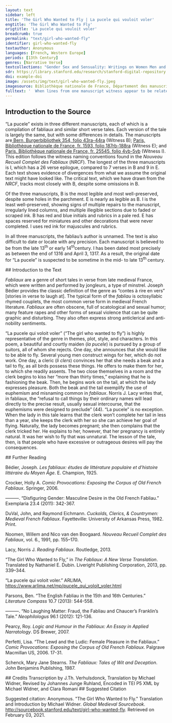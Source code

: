```yaml
---
layout: text
sidebar: left
title: 'The Girl Who Wanted to Fly | La pucele qui vouloit voler'
engtitle: 'The Girl Who Wanted to Fly'
origtitle: 'La pucele qui vouloit voler'
breadcrumb: true
permalink: "text/girl-who-wanted-fly"
identifier: girl-who-wanted-fly
textauthor: Anonymous
languages: [French, Western Europe]
periods: [13th Century]
genres: [Narrative Verse]
textcollections: "Gender Sex and Sensuality: Writings on Women Men and Desire"
sdr: https://library.stanford.edu/research/stanford-digital-repository 
doi: example-doi 
image: /assets/img/text/girl-who-wanted-fly.jpeg
imagesource: Bibliothèque nationale de France, Département des manuscrits, Français 25545'
fulltext: '  When lines from one manuscript witness appear to be related closely to lines in another, regardless of order, they have been connected in the critical apparatus. For example, see B l.80, E l.75, an I l.91, in which the language between E and I match each other, but the sense matches that of B, which is the primary source of the critical text. Critical notes throughout rely on the commentary found in the NRCF. Each witness has been encoded line-by-line, with line numbers remaining consistent within each witness. Links have been established across witnesses through paralell segmentation. La pucele qui vouloit voler De la damoisele qui uost voler De la pucelle qui vouloit voler Ci aprés commence d'une damoisele qui onques por nelui ne'se volt marier. Mais volt voler en l'aire The Girl who Wanted to Fly D'une damoisele vos voil D'une'damoisele uos uoil (D)'une pucele dire uoil D'vne damoisele vos veul I want to tell you about Conter c'onques ne virent oil Conter c'onques ne'uirent oil Que onques ne virent mi oil Conter. c'onques ne virent eul A lady; eyes have never seen Si bele com ele estoit, Si'bele com ele estoit Si bele riens com ele estoit Plus bele riens com ele estoit One as beautiful as she, Et de biauté grant los avoit. Et de biauté grant los auoit De grant biauté le los auoit Et de bonté. grant los auoit And she drew great praise for her beauty. De riches clers, de chevaliers, De riches clers de cheualiers De riches clers er d'escuiers De riches clers. de cheualiers By clerks of great means, by knights, Et de borjois et d'escuiers Et de boriois et'd'escuiers De borgois et des cheualiers Et de bourgois. et d'escuiers And by bourgeois and squires Estoit totes eures requise, Estoit totes eures requise Estoit toutes heures requise Estoit souuentes fois requise She was beseeched all the time, Mes ne voloit en nule guise Mes ne'uoloit en'nule'guise Mes ne voloit en nule guise Mais ne vouloit en nule guise But she did not in any way La priere a nul escouter. La'priere a'nul escouter De nul la proiere escouter De nul parole escouter Want to hear anyone's prayers. Un jor dit qu'el voudroit voler. .J. ior dit qu'el uoudroit uoler .J. ior dist que voloit voler .J. jour dist que vouloit voler One day she said that she would like to fly. Volentiers par mi l'air la sus Volentiers parmi l'air laissus Ausi come fist dedalus Si bien com vns oisiaus ou plus Sachiez que plusors genz l'oïrent: Sachiez que plusors genz l'oirent. You should know that several people heard her: A mervelles s'en esbaïrent. A meruelles s'en esbairent They were marvelously shocked by it. Eles li firent damoisel Eles. li firent damoisel Eles li fist .j. damoisiaus Youngsters made her wings De cire et de pennes d'oisel; De'cire et'de pennes d'oisel De cire et de pennes d'oisiaus With wax and bird feathers; As braz et as costez li mistrent, As'braz et'as'costez li mistrent Es bras. et ens costés li mist They put it on her flanks and arms, Et, ce sachiez, mout s'entremistrent Et ce sachiez mout s'entremistrent Et bien sachiez mout s'entremist And, mark this, they put great care De li cointement acesmer: De'li cointement acesmer De li cointement atorner To arrange her gracefully: Mais ainz por ce ne pot voler. Mens ainz por'ce ne pot uoler Mais ains por'ce ne pot voler But for all that she could not fly. Uns clers li dist: "Ce ne valt rien, .J. clers li dist ce'ne'ualt rien Vns clers li dist ce ne vaut rien A clerk said to her: "This won't work, Damoisele, ce sachiez bien! Damoisele ce sachiez bien Damoisele se sachiez bien Lady, I assure you! Il vos convendra atorner Jl'uos conuendra atorner Qu'il vous conuendra atorner You'll have to have it Autrement se volez voler: Autrement se uolez uoler Autrement. se voulez voler Differently if you want to fly: Que bec vos convendra avoir Que bec uos conuendra auoir Because you need to have a beak Et queue, ce sachiez de voir, Et queue ce sachiez de uoir And a tail, for sure, Que nus oisaus sanz ce ne vole. Et nus oisaus sanz ce ne uole Because no bird flies without these. - Je gree bien ceste parole, Je'gree bien ceste parole - I like what you say, Fait la pucele, et je l'otroi. Fait la pucele et'ie'l'otroi Said the girl, and I agree to it. Qui fera ce? Dites lou moi! Qui fera'ce dites lou'moi Who will do it? Tell me! — Damoisele, fet il, je sui! Damoisele fet il ie sui - Lady, he said, I will! Se vos commandez, encor hui Se uos commandez encor'huj If you ask, even today Vos cuit je fere plus bel bec Vos cuit ie fere plus bel bec I will make you the most beautiful beak Et miaus fet que n'a nul espec; Et miaus fet qu'il n'a nul espec And better than any woodpecker's; Plus bele qeue vos ferai Plus bele qeue uos ferai I will make you a tail more beautiful Que poons, que ja n'i faudrai!" Que poons que ia n'i'faudrai Than a peacock's, I won't disappoint!" A tant en une chanbre entrerent A tant en une chanbre entrerent So they went into a room En l'uis sor aus mout bien fermerent. Et l'uis sor aus | mout bien fermerent And shut the door firmly behind them. Li clers en un lit la cocha: Li'clers en .i. lit la'cocha The clerk threw her on a bed: Plus de trente fois la besa. Plus de .xxx. fois la'besa And he kissed her more than thirty times. Ele demande que c'estoit; Ele demande que c'estoit She asked what this was; Il dit que lou bec li faisoit. Jl dit que lou'bec li faisoit He said that he was making her a beak. "Fet lo l'en donc en tel maniere? Fet lo l'en donc en'tel maniere "So is that how one does it? — Oïl, tornez vos par derriere, Oil tornez uos par derrier — Yes, turn your bottom around Que la coe i enterai. Que la'coe i enterai So I can graft the tail. — Danz clers, fet ele, je ferai Danz clers fet elle ie'ferai — Mister clerk, she said, I will do Tot ce que vos m'ensaigneroiz, Tot ce que'uos m'ensaigneroiz Everything you tell me, Mes gardez que vos n'i failloiz!" Mes gardez que'uos n'i'failloiz But be careful you do not fail me!" Cele se torne a estupons. Cele se'torne a estupons She then got on her hands and knees. Il li enbat jusqu'as coillons Jl li enbat iusqu'as coillons He beat his cock in her cunt Lo vit el con, sanz contredit. Lo'uit el con sanz contredit Up to his balls, without objection. Et la damoisele li dit Et la damoisele li dit And the lady spoke to him Et demande comment ce vet: Et demande comment ce'uet And asked how this was happening: Il dit que sa coe li fet. Jl'dit que sa'coe li fet He said he was making her tail. "Danz clers, fait el, or esploitiez! Danz clers fait el or esploitiez "Mister clerk, she said, hurry up now! Botez parfont, si l'atachiez Botez parfont si l'atachiez Push it in deep, and attach it Si fermement qu'ele ne chiee. Si'fermement qu'ele ne chiee So strongly that it won't fall out. Je seré si aparrelliee, Je'seré si aparrelliee I will be so adorned Quant je vos departirai, Quant ie de'uos departirai When I leave you, Bien cuit que je voler porrai." Bien cuit que ie uoler porrai Methinks I will be able to fly." Et li clers bote adés en l'angle, Et li clers bote adés en l'angle And the clerk immediately thrust in the angle, Cui il n'est gaires de sa jangle. Cui il n'est gaires de sa iangle And he didn't care much about what she was saying. Quant ot de li fet son talant, Quant ot de'li fet son talant When he had from her what he wanted, El lit s'asist demaintenant Et lit s'asist demaintenant He sat down on the bed Et la damoisele lez lui. Et la damoisele lez lui With the lady next to him. "Danz clers, fet ele, don n'iert hui Danz clers fet ele don n'iert huj "Mister clerk, she said, won't the tail Ceste qeue tote parfete? Ceste qeue tote parfete Be completed today? Fetes la tost, que mout me hete!" Fetes la tost que mout me'hete complete it quickly, because I can't wait!" La boche li bese et la face, La'boche'li bese et la face She kissed his mouth and face, Et si li prie que il face Et si'li prie que il face And so beseeched him to make La qeue tost, se Dieus l'i salt. La'qeue tost se'dieus'l'i salt the tail quickly, God willing. "Do bec, fet ele, ne me chalt: Do'bec fet ele ne me'chalt "The beak," she said, "I don't care about it: Ce puet assez metre en respit!" Ce'puet assez metre en'respit That can wait!" De la queue li prie et dit De'la queue li prie et'dit About the tail she begged him and said Que il la face sanz demore. Que il la'face sanz demore That he should make it without delay. Li clers dist: "Se Dieus me secore, Li'clers dist se dieus'me'secore The clerk said: "May God save me, El n'iert fete devant un an. El'n'iert fete deuant .i. an It won't be done before a year. — Dan clers, fet el, par saint Jehan, Dan clers fet el par saint iehan — Mister clerk, she said, by Saint John, Ja de moi ne departiroiz, Ja'de moi ne departiroiz You shall never leave me Devant que vos fete l'avroiz!" Deuant que'uos fete l'auroiz Until you've completed it!" Il remest o la damoisele, Jl'remest o'la damoisele He stayed with the lady, Car la parole li fu bele, Car la parole li fu bele Because her words pleased him, Et de la queue s'entremist: Et de'la queue d'entremist And he busied himself with the tail: Chascun jor un petit en fist. Chascun ior .i. petit en'fist Each day he made a little bit of it. Tant l'empainst et tant i hurta Tant l'empaint et'tant i'hurta He thrust and banged there so much Que la damoisele engroissa. Que la damoisele engroissa That the lady got pregnant. After this line, each manuscript diverges considerably. B and E stay near one another, but the order of verses is modified. I leaves out several passages that exist in B and E while adding several others that describe the situation of the pregnant girl. Because the transition in B and E from this line to the next seems rather abrupt, it's possible that the additions in I contain an echo of some verses that existed in the original manuscript, but which were lost in B and E. "Hé, dit, clers, vos m'avez gabee! Et dit clers uos m'auez gabee "Alas," she said, "clerk, you tricked me! La queue m'est el cors germee: La'queue m'est el'cors germee The tail germinated in my body: Je cuit que je soie engroissiee. Je'quit que'ie soie engroissiee I think I am pregnant. Malement m'avez engingniee: Malement m'auez engigniee So cruelly you tricked me: Je ne puis seulement aler! Je'ne'puis seulement aler I can barely walk! Comment porroie je voler? Comment porroie ie uoler How will I be able to fly? Empiriee sui durement: Empiriee sui durement I am much worse off: Bien savez engignier la gent!" Bien sauez engignier la gent You really know how to trick people!" Li clers li dist: "Par saint Amant, Li'clers li dist par saint amant The clerk said to her: "By Saint Amand, Vos m'alez a grant tort blasmant, Vos m'alez a'grant tort blasmant You blame me very wrongly, Que, par la foi que je vos doi, Que par la foi que'ie uos doi Because, by the faith I owe you, N'iestes pas descreüe en moi! N'iestes pas descreue en'moi You did not mistrust me! Se grosse iestes, ce est nature, Se grosse iestes ce est nature If you are pregnant, that was nature's feat, Mes ce estoit grant desmesure Mes ce estoit grant desmesure But it was very presumptuous Que par l'aire voliez voler: Que par l'aire uoliez uoler To want to fly through the air: Trop par en faites a blasmer, Trop par en'faites a'blasmer You're acting very reprehensively, De poi estes apesantie." De'poi estes apesantie Now you're weighing down some." En tel maniere l'a servie En tel'maniere l'a seruie In this way he served her Com vos poez ici oïr. Com uos poez ici oir As you can now hear. Et ce l'en doit bien avenir: Et ce l'en'doit bien auenir And this is the outcome she deserves: Qui otrage quiert il li vient! Qui outrage quiert il'li uient Who seeks too much will get it! Por ce de ceste me sovient Por'ce de'ceste me'souient For this reason I remember this girl Qui trop estoit desmesuree: Qui trop estoit desmesuree Who was very presumptuous: Issi li fu la qeue entee. Jssi li fu la qeue entee And thus had a tail grafted to her. Sachiez que mout des genz l'oirent. Qui mout fort. s'en esbahirent .J. clers li dit ce ne vaut rien Damoisele ie uos di bien Jl uos couient acesmer Autrement se uos uolez voler Qu'eles vos couendra auoir Et queue ie uos di por uoir Que nus oyseaus sanz ce ne vole Je creant bien ceste parole Dit la'pucele et si le croi. Quant sera ce dites le moi Dame dit li clers tot prest sui Se uos le comandez encor hui Vos quit ie fere plus biau bec Et mieus assis que nul espec Plus bele queue uos ferai Que nus paons ia n'i faudrai. A tant en une chambre entrerent Et l'uis seur eus mout bien fremerent Li clers en .i. lit la coucha Plus de .xxx. foiz la baisa Et ele demande que c'estoit Et il dit que bec li fesoit Fet on donc bec en tel maniere Oil tornez vos par darriere Car la queue vo enferai Danz clers dit ele ie ferai Tot ce que vos m'enseignerez Mes gardez que vod ne foulliez Ele se met a recoillons Jl li embat iusqu'as coillons Le vit ou con sanz contredit Et la damoisele li dit Et demande ice que est Jl dit que la queue li met Dans clers dit ele or esploitiez Boutez parfont si atachiez Si fermement qu'ele ne chie Je serai si apareillie Que de vos me departirai Je cuit que'bien uoler porrai Et li clers boute iusqu'en l'angle Ne li chaut gueres de sa iangle Quant de li ot fet son talent Lez li s'asist cortoisement Et la damoisele lez lui Dans clers dit ele ce n'iert hui Toute ceste queue parfete Fetes la tost. car mout me hete En la bouche et en la face La baise et li dit que face La queue tost se deus me saut Du bec des eles ne me chaut Je les metrai bien en respit De la queue li prie et dit Que il la face sanz demure Li clers dit se deus me sequeure Que n'iert faite deuant .i. an Dans clers dit ele par saint iehan Ja'mes de moi ne partirez Deuant que fete le m'aurez Au clerc plut mont ceste nouele Jl remest a la damoisele Tant s'entremist chacun ior Petit et petit nuit et ior Tant i empainst tant i'bouta Que la damoisele engroissa. Lors dit clers vos m'auez gabee La queue m'est ou cors germee Je sai bien que ie sui encainte. Malement m'auez or atainte Empiriee sui malement Pris ai mauués amendement Coment porroi ie uoler A paine puis ie me aler Li'clers li dit par saint amant Vos m'alez a grant tort blamant Que par la foy que ie vos doi N'iestes pasempiriee de moi Se grosse estes ce est nature Mes ce estoit contre nature Que par l'air volier voler Folement vouliez ourer Vn poi estes apesantie En tel maniere fuz seruie Cele dont vos poez oir Et ce l'en dut bien auenir Qui outrage quiert il li vient Por ce de ceste me souient Qui trop estoit desmesuree Et si li fu la queue entee Com vos ici auez oi Du clerc qui mie ne failli Puis espousa la damoisele A cui l'auenture fu bele. Explicit. Nus oisiaus sans coe ne vole Je croi mout bien ceste parole Fait la pucele. et or l'otroy Qui la fera. dites le'moy Dame ce dist li clers je sui Se vous commendez ancor hui Tout pres de'faire vo seruise Bel et bien a vostre deuise A voler bien vous aprandrai Car l'art dou faire bien en sai Bec. eles. et coe vos faut Witness I has numerous extra lines that are not attested to in other manuscripts. Here, eight lines are added that describe how the cleric will fashion a beak (bec), wings (eles), and a tail (coe). The editors of the NRCF note that the structure of the story is weakened by the addition of this detail because, apparently, the scribe forgot that the girl had already been given wings by another young man (p. 337). Por vous faire voler en haut Et bien les conuient atachier Por vos en l'air faire voler Tout dui en la chambre entrerent Et l'uis sur aus mout bien fermerent Li clers en .j. lit la coucha Et par maintes fois la baisa Ele demende que c'estoit Cis dist que le bec li faisoit Et puis la courut accoler Pour'li faire plus tost voler Et l'ambrassa estroitement Et restraingni faitissement Mout se painne de plaire a'li Pour auoir le solas de'li Cele demende qu'il faisoit Jl dist. les eles li cousoit Faites les vos en tel meniere Oil. tornez vos sa derriere Car ie vos veul la coe faire Dont je vous oi dementoire CEle se torna a estoupons Et il'li fiert jusqu'au coillons Le vit ens cors. sans contredit La damoisele li a dit. Et li demende qu'il'i fait Cis li dist. que la coe fait Et la besoingne par compas Ne veul pas que ce soit a'gas Que la chose ne soit bien faite Et sil de bien ferir se haite Or tost car mout bien esploitiez Boutés bien et si l'atachiez Si tres forment qu'ele ne chiee Ja serai si apparilliee Quant ie de vous departirai Que bien croi que ie volerai Li clers etent a'son affaire Et pence de sa coe faire Ne li chaut gaires c'ele hoingne Mout bien entant a sa besoingne Quant il ot fait tout son talent En lit s'acist tost erremment Et la damoisele lez lui Dans clers dist ele donc n'iert hui Toute ceste coe parfaite Fait la tost car mout me haite Dou bec. des eles. encement Ne me chaut il certes nient De la coe sur toute rien Vos pri. que vous l'atachiez bien Damoisele par saint amant Ele ne sera faite autant Clers par la foy que iedoi De l'autre afaire t si poi Ja de'moi ne departirez De si que faite l'auerez Au clerc plait mout ceste nouele Qu'il soit auec la damoisele De'la coe mout s'entremist Chascun iour. vn petit en fist Tant il pont en tant il hurta Que la damoisele engroissa La coe li a si antee Qu'ele est en cors enracinee Si bien que ia n'en istera Jusqu'a'tens. qu'el. enfentera Cele a'la'terre se roilloit Qui deuant haut voler vouloit Et se clamme lasse cheitiue Mieus vorroit morir qu'estre uiue Ha dans clers vos m'auez gabee La coe m'est ou cors Bien sauez engignier la gent Appessantie suis forment Ne me puis ceindre ne leuer Or ne porrai jamais voler Damoisele par saint amant Vos m'alez a grant tort blasmant Car par la foy que ie vous doy Ains ne recreustes de moy Se grosse iestes. c'est nature Mais trop estoit grant desmesure Que par l'air vouliez voler Folement vouliez or ouurer. Qui outrage quiert il li vient Por ceste dame me souuient Qui si estoit desmesuree A cui la coe fu entee C'onques ne se vout marier A nelui. tant la seut prier Or soupire or plore des ieus Bien est abatus ses orguieus Par .j. vallant clerc et estrange Qui ainsis l'a laissiee au lange Mout en y'a ancor de celes Et des dames et des puceles Qui tost ainsis le sont. ou pis qui aurient bien de bons maris mais ne gaingnent qu'orguieus les vaint Ainsis en uoi maintes. et maint Les vnes sont si pou estables Fergier se font en ses estables A garcons ou a cherretiers Qui puis en ont mauais luiers Les autres prennent .j. vilain Por ce vous consoil ie de plain Vous qui auez oi cest conte Orguieus desdaing ne vous sormonte Mariez vos seloncs le tens Adonc quant lieus en iert et tens Explicit de la damoisele qui volt voler '
---
```

## Introduction to the Source 
<p>“La pucele” exists in three different manuscripts, each of which is a compilation of fabliaux and similar short verse tales. Each version of the tale is largely the same, but with some differences in details. The manuscripts are<a href="http://www.e-codices.unifr.ch/en/bbb/0354/43r/0/Sequence-1462"> Bern, Burgerbibliothek 354, folio 43ra-44ra</a> (Witness B); <a href="http://gallica.bnf.fr/ark:/12148/btv1b6000803p">Paris, Bibliothèque nationale de France, fr. 1593, folio 187rb-188ra</a> (Witness E); and<a href="http://gallica.bnf.fr/ark:/12148/btv1b10525826x/f18.image.r"> Paris, Bibliothèque nationale de France, fr. 25545, folio 4vb-5vb</a> (Witness I). This edition follows the witness naming conventions found in the <i>Nouveau Recueil Complet des Fabliaux</i> (<i>NRCF</i>). The longest of the three manuscripts is I, which has a 26 verse epilogue, compared to 7 verses in B and 9 in E. Each text shows evidence of divergences from what we assume the original text might have looked like. The critical text, which we have drawn from the <i>NRCF</i>, tracks most closely with B, despite some omissions in B.</p> <p>Of the three manuscripts, B is the most legible and most well-preserved, despite some holes in the parchment. E is nearly as legible as B. I is the least well-preserved, showing signs of multiple repairs to the manuscript, irregularly lined columns, and multiple illegible sections due to faded or scraped ink. B has red and blue initials and rubrics in a pale red. E has spaces reserved for miniatures and other decorations that were never completed. I uses red ink for majuscules and rubrics.</p> <p>In all three manuscripts, the fabliau’s author is unnamed. The text is also difficult to date or locate with any precision. Each manuscript is believed to be from the late 13<sup>th </sup>or early 14<sup>th</sup>century. I has been dated most precisely as between the end of 1316 and April 3, 1317. As a result, the original date for “La pucele” is suspected to be sometime in the mid- to late 13<sup>th </sup>century.</p>
## Introduction to the Text 
<p><i>Fabliaux </i>are a genre of short tales in verse from late medieval France, which were written and performed by jongleurs, a type of minstrel. Joseph Bédier provides the classic definition of the genre as “contes à rire en vers” [stories in verse to laugh at]. The typical form of the <i>fabliau</i> is octosyllabic rhymed couplets, the most common verse form in medieval French literature. <i>Fabliaux</i> are often obscene, full of scatological and sexual humor; many feature rapes and other forms of sexual violence that can be quite graphic and disturbing. They also often express strong anticlerical and anti-nobility sentiments.</p> <p>“La pucele qui voloit voler” (“The girl who wanted to fly”) is highly representative of the genre in themes, plot, style, and characters. In this poem, a beautiful and courtly maiden (<i>la pucele</i>) is pursued by a group of suitors, all of whom she rejects. One day, she announces that she would like to be able to fly. Several young men construct wings for her, which do not work. One day, a cleric (<i>li clers</i>) convinces her that she needs a beak and a tail to fly, as all birds possess these things. He offers to make them for her, to which she readily assents. The two close themselves in a room and the clerk begins to kiss her “more than thirty times,” explaining that he is fashioning the beak. Then, he begins work on the tail, at which the lady expresses pleasure. Both the beak and the tail exemplify the use of euphemism and misnaming common in <i>fabliaux</i>. Norris J. Lacy writes that, in fabliaux, the “refusal to call things by their ordinary names will lead directly to the precise result, usually sexual intercourse, that the euphemisms were designed to preclude” (44). “La pucele” is no exception. When the lady in this tale learns that the clerk won’t complete her tail in less than a year, she keeps the clerk with her so she can achieve her goal of flying. Naturally, the lady becomes pregnant; she then complains that the clerk tricked her. He explains to her, however, that her pregnancy is entirely natural. It was her wish to fly that was unnatural. The lesson of the tale, then, is that people who have excessive or outrageous desires will pay the consequences.</p>
## Further Reading 
<p>Bédier, Joseph.<em> Les fabliaux: études de littérature populaire et d’histoire littéraire du Moyen Âge</em>. E. Champion, 1925.</p> <p>Crocker, Holly A. <em>Comic Provocations: Exposing the Corpus of Old French Fabliaux</em>. Springer, 2006.</p> <p>———. “Disfiguring Gender: Masculine Desire in the Old French Fabliau.” Exemplaria 23.4 (2011): 342-367.</p> <p>DuVal, John, and Raymond Eichmann.<em> Cuckolds, Clerics, & Countrymen: Medieval French Fabliaux</em>. Fayetteville: University of Arkansas Press, 1982. Print.</p> <p>Noomen, Willem and Nico van den Boogaard. <em>Nouveau Recueil Complet des Fabliaux</em>, vol. 6., 1991, pp. 155­–170.</p> <p>Lacy, Norris J. <em>Reading Fabliaux</em>. Routledge, 2013.</p> <p>“The Girl Who Wanted to Fly,” in <em>The Fabliaux: A New Verse Translation</em>. Translated by Nathaniel E. Dubin. Liveright Publishing Corporation, 2013, pp. 339–344.</p> <p>“La pucele qui voloit voler.” ARLIMA, <a href="https://www.arlima.net/mp/pucele_qui_voloit_voler.html">https://www.arlima.net/mp/pucele_qui_voloit_voler.html</a></p> <p>Parsons, Ben. “The English Fabliau in the 15th and 16th Centuries.”<em> Literature Compass</em> 10.7 (2013): 544-558.</p> <p>———. “No Laughing Matter: Fraud, the Fabliau and Chaucer’s Franklin’s Tale.” <em>Neophilologus</em> 96.1 (2012): 121-136.</p> <p>Pearcy, Roy. <em>Logic and Humour in the Fabliaux: An Essay in Applied Narratology</em>. DS Brewer, 2007.</p> <p>Perfetti, Lisa. “The Lewd and the Ludic: Female Pleasure in the Fabliaux.” <em>Comic Provocations: Exposing the Corpus of Old French Fabliaux</em>. Palgrave Macmillan US, 2006. 17-31.</p> <p>Schenck, Mary Jane Stearns. <em>The Fabliaux: Tales of Wit and Deception</em>. John Benjamins Publishing, 1987.</p>
## Credits
Transcription by J.Th. Verhulsdonck, 
Translation by Michael Widner, Revised by Johannes Junge Ruhland, 
Encoded in TEI P5 XML by Michael Widner,  and Clara Romani
## Suggested Citation
<p>Suggested citation: Anonymous.  "The Girl Who Wanted to Fly." Translation and Introduction by Michael Widner. <em>Global Medieval Sourcebook</em>. <a href="http://sourcebook.stanford.edu/text/girl-who-wanted-fly">http://sourcebook.stanford.edu/text/girl-who-wanted-fly</a>. Retrieved on February 03, 2021.</p>